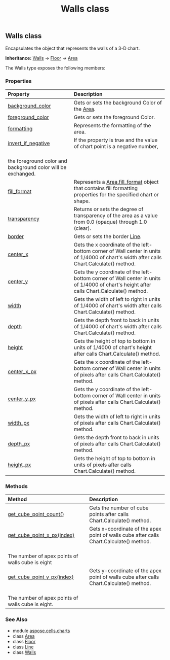 ﻿---
title: Walls class
second_title: Aspose.Cells for Python via .NET API References
description: 
type: docs
weight: 350
url: /aspose.cells.charts/walls/
is_root: false
---

## Walls class

Encapsulates the object that represents the walls of a 3-D chart.



**Inheritance:** [Walls](/cells/python-net/aspose.cells.charts/walls) → 
[Floor](/cells/python-net/aspose.cells.charts/floor) → 
[Area](/cells/python-net/aspose.cells.drawing/area)



The Walls type exposes the following members:

### Properties
| Property | Description |
| :- | :- |
| [background_color](/cells/python-net/aspose.cells.charts/walls/background_color) | Gets or sets the background Color of the [Area](/cells/python-net/aspose.cells.drawing/area). |
| [foreground_color](/cells/python-net/aspose.cells.charts/walls/foreground_color) | Gets or sets the foreground Color. |
| [formatting](/cells/python-net/aspose.cells.charts/walls/formatting) | Represents the formatting of the area. |
| [invert_if_negative](/cells/python-net/aspose.cells.charts/walls/invert_if_negative) | If the property is true and the value of chart point is a negative number,<br/>the foreground color and background color will be exchanged. |
| [fill_format](/cells/python-net/aspose.cells.charts/walls/fill_format) | Represents a [Area.fill_format](/cells/python-net/aspose.cells.drawing/area#fill_format) object that contains fill formatting properties for the specified chart or shape. |
| [transparency](/cells/python-net/aspose.cells.charts/walls/transparency) | Returns or sets the degree of transparency of the area as a value from 0.0 (opaque) through 1.0 (clear). |
| [border](/cells/python-net/aspose.cells.charts/walls/border) | Gets or sets the border [Line](/cells/python-net/aspose.cells.drawing/line). |
| [center_x](/cells/python-net/aspose.cells.charts/walls/center_x) | Gets the x coordinate of the left-bottom corner of Wall center in units of 1/4000 of chart's width after calls Chart.Calculate() method. |
| [center_y](/cells/python-net/aspose.cells.charts/walls/center_y) | Gets the y coordinate of the left-bottom corner of Wall center in units of 1/4000 of chart's height after calls Chart.Calculate() method. |
| [width](/cells/python-net/aspose.cells.charts/walls/width) | Gets the width of left to right in units of 1/4000 of chart's width after calls Chart.Calculate() method. |
| [depth](/cells/python-net/aspose.cells.charts/walls/depth) | Gets the depth front to back in units of 1/4000 of chart's width after calls Chart.Calculate() method. |
| [height](/cells/python-net/aspose.cells.charts/walls/height) | Gets the height of top to bottom in units of 1/4000 of chart's height after calls Chart.Calculate() method. |
| [center_x_px](/cells/python-net/aspose.cells.charts/walls/center_x_px) | Gets the x coordinate of the left-bottom corner of Wall center in units of pixels after calls Chart.Calculate() method. |
| [center_y_px](/cells/python-net/aspose.cells.charts/walls/center_y_px) | Gets the y coordinate of the left-bottom corner of Wall center in units of pixels after calls Chart.Calculate() method. |
| [width_px](/cells/python-net/aspose.cells.charts/walls/width_px) | Gets the width of left to right in units of pixels after calls Chart.Calculate() method. |
| [depth_px](/cells/python-net/aspose.cells.charts/walls/depth_px) | Gets the depth front to back in units of pixels after calls Chart.Calculate() method. |
| [height_px](/cells/python-net/aspose.cells.charts/walls/height_px) | Gets the height of top to bottom in units of pixels after calls Chart.Calculate() method. |


### Methods
| Method | Description |
| :- | :- |
| [get_cube_point_count()](/cells/python-net/aspose.cells.charts/walls/get_cube_point_count/#) | Gets the number of cube points after calls Chart.Calculate() method. |
| [get_cube_point_x_px(index)](/cells/python-net/aspose.cells.charts/walls/get_cube_point_x_px/#int) | Gets x-coordinate of the apex point of walls cube after calls Chart.Calculate() method.<br/>The number of apex points of walls cube is eight |
| [get_cube_point_y_px(index)](/cells/python-net/aspose.cells.charts/walls/get_cube_point_y_px/#int) | Gets y-coordinate of the apex point of walls cube after calls Chart.Calculate() method.<br/>The number of apex points of walls cube is eight. |



### See Also
* module [aspose.cells.charts](..)
* class [Area](/cells/python-net/aspose.cells.drawing/area)
* class [Floor](/cells/python-net/aspose.cells.charts/floor)
* class [Line](/cells/python-net/aspose.cells.drawing/line)
* class [Walls](/cells/python-net/aspose.cells.charts/walls)
